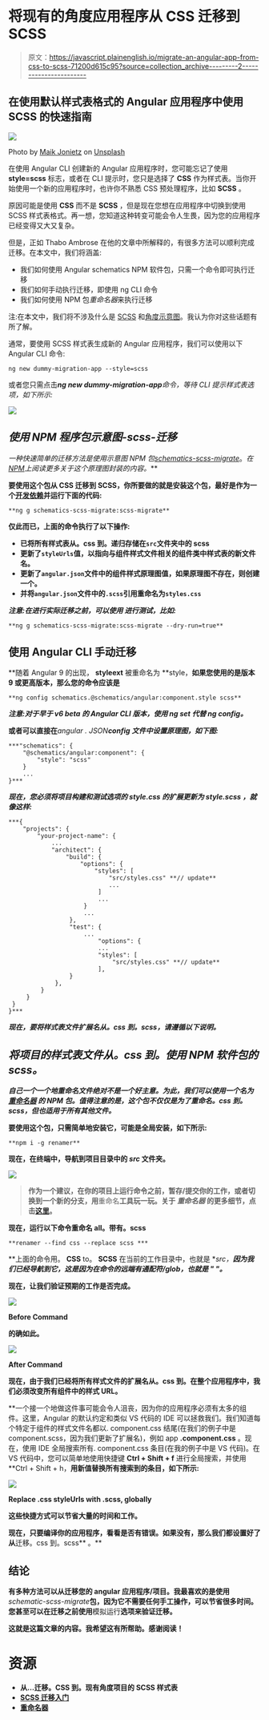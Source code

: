 # 将现有的角度应用程序从 CSS 迁移到 SCSS

> 原文：<https://javascript.plainenglish.io/migrate-an-angular-app-from-css-to-scss-71200d615c95?source=collection_archive---------2----------------------->

## 在使用默认样式表格式的 Angular 应用程序中使用 SCSS 的快速指南

![](img/63a8e011ce0a8ae17c892d897d4b550c.png)

Photo by [Maik Jonietz](https://unsplash.com/@der_maik_) on [Unsplash](https://unsplash.com/)

在使用 Angular CLI 创建新的 Angular 应用程序时，您可能忘记了使用 **style=scss** 标志，或者在 CLI 提示时，您只是选择了 **CSS** 作为样式表。当你开始使用一个新的应用程序时，也许你不熟悉 CSS 预处理程序，比如 **SCSS** 。

原因可能是使用 **CSS** 而不是 **SCSS** ，但是现在您想在应用程序中切换到使用 SCSS 样式表格式。再一想，您知道这种转变可能会令人生畏，因为您的应用程序已经变得又大又复杂。

但是，正如 Thabo Ambrose 在他的文章中所解释的，有很多方法可以顺利完成迁移。在本文中，我们将涵盖:

*   我们如何使用 Angular schematics NPM 软件包，只需一个命令即可执行迁移
*   我们如何手动执行迁移，即使用 ng CLI 命令
*   我们如何使用 NPM 包*重命名器*来执行迁移

注:在本文中，我们将不涉及什么是 [SCSS](https://sass-lang.com/) 和[角度示意图](https://angular.io/guide/schematics)。我认为你对这些话题有所了解。

通常，要使用 SCSS 样式表生成新的 Angular 应用程序，我们可以使用以下 Angular CLI 命令:

```
ng new dummy-migration-app --style=scss
```

或者您只需点击***ng new dummy-migration-app****命令，等待 CLI 提示样式表选项，如下所示:*

*![](img/0e18c3750cf4f64dcf9f66972e3094d5.png)*

## *使用 NPM 程序包示意图-scss-迁移*

*一种快速简单的迁移方法是使用示意图 NPM 包[*schematics-scss-migrate*](https://www.npmjs.com/package/schematics-scss-migrate)*。*在*[*NPM*](https://www.npmjs.com/package/schematics-scss-migrate)*上阅读更多关于这个原理图封装的内容。***

**要使用这个包从 CSS 迁移到 SCSS，你所要做的就是安装这个包，最好是作为一个[开发依赖](https://docs.npmjs.com/specifying-dependencies-and-devdependencies-in-a-package-json-file)并运行下面的代码:**

```
**ng g schematics-scss-migrate:scss-migrate**
```

**仅此而已，上面的命令执行了以下操作:**

*   **已将所有样式表从。css 到。递归存储在`src`文件夹中的 scss**
*   **更新了`styleUrls`值，以指向与组件样式文件相关的组件类中样式表的新文件名。**
*   **更新了`angular.json`文件中的组件样式原理图值，如果原理图不存在，则创建一个。**
*   **并将`angular.json`文件中的`.scss`引用重命名为`styles.css`**

***注意:在进行实际迁移之前，可以使用* ***进行测试，比如:*****

```
**ng g schematics-scss-migrate:scss-migrate --dry-run=true**
```

## **使用 Angular CLI 手动迁移**

**随着 Angular 9 的出现， **styleext** 被重命名为 **style，**如果您使用的是版本 9 或更高版本，那么您的命令应该是**

```
**ng config schematics.@schematics/angular:component.style scss**
```

***注意:对于早于 v6 beta 的 Angular CLI 版本，使用 ng set 代替 ng config。***

**或者可以直接在***angular . JSON****config 文件中设置原理图，如下图:***

```
***"schematics": {     
    "@schematics/angular:component": {       
        "style": "scss"     
    }
    ...   
}***
```

***现在，您必须将项目构建和测试选项的 **style.css** 的扩展更新为 **style.scss** ，就像这样:***

```
***{  
    "projects": {      
        "your-project-name": {      
            ...             
            "architect": {
                "build": {
                    "options": {
                        "styles": [  
                            "src/styles.css" **// update**   
                            ...
                         ] 
                         ...
                     }
                     ...
                 },
                 "test": {
                     ...
                         "options": {
                         ...
                         "styles": [
                             "src/styles.css" **// update**
                         ],
                 }      
             },
         }
     }
 } 
}***
```

***现在，要将样式表文件扩展名从。css 到。scss，请遵循以下说明。***

## ***将项目的样式表文件从。css 到。使用 NPM 软件包的 scss。***

***自己一个一个地重命名文件绝对不是一个好主意。为此，我们可以使用一个名为 [***重命名器***](https://www.npmjs.com/package/renamer) 的 NPM 包。值得注意的是，这个包不仅仅是为了重命名。css 到。scss，但也适用于所有其他文件。***

**要使用这个包，只需简单地安装它，可能是全局安装，如下所示:**

```
**npm i -g renamer**
```

**现在，在终端中，导航到项目目录中的 ***src*** 文件夹。**

**![](img/1bd5de8381c3109bb22689de993e0dda.png)**

> **作为一个建议，在你的项目上运行命令之前，暂存/提交你的工作，或者切换到一个新的分支，用**重命名**工具玩一玩。关于 ***重命名器*** 的更多细节，点击[这里](https://www.npmjs.com/package/renamer)。**

**现在，运行以下命令重命名 all。带有。scss**

```
**renamer --find css --replace scss ***
```

**上面的命令用。 **CSS** to。 **SCSS** 在当前的工作目录中，也就是 **src，**因为我们已经导航到它，这是因为在命令的远端有通配符/glob，也就是 **"* "。****

**现在，让我们验证预期的工作是否完成。**

**![](img/a5e1000395c9791cc697c6aca04965cc.png)**

**Before Command**

**的确如此。**

**![](img/e6aec634f1aec4d8865243730aeaf869.png)**

**After Command**

**现在，由于我们已经将所有样式文件的扩展名从。css 到。在整个应用程序中，我们必须改变所有组件中的样式 URL。**

**一个接一个地做这件事可能会令人沮丧，因为你的应用程序必须有太多的组件。这里，Angular 的默认约定和类似 VS 代码的 IDE 可以拯救我们。我们知道每个特定于组件的样式文件名都以. component.css 结尾(在我们的例子中是 component.scss，因为我们更新了扩展名)，例如 app **.component.css** 。现在，使用 IDE 全局搜索所有. component.css 条目(在我的例子中是 VS 代码)。在 VS 代码中，您可以简单地使用快捷键 **Ctrl + Shift + f** 进行全局搜索，并使用 **Ctrl + Shift + h，**用新值替换所有搜索到的条目，如下所示:**

**![](img/06078b70e76fb3f04a1013478f5e5ecf.png)**

**Replace .css **styleUrls** with .scss, globally**

**这些快捷方式可以节省大量的时间和工作。**

**现在，只要编译你的应用程序，看看是否有错误。如果没有，那么我们都设置好了从**迁移。css 到。scss** 。**

## **结论**

**有多种方法可以从迁移您的 angular 应用程序/项目。我最喜欢的是使用***schematic-scss-migrate***包，因为它不需要任何手工操作，可以节省很多时间。您甚至可以在迁移之前使用**模拟运行**选项来验证迁移。**

**这就是这篇文章的内容。我希望这有所帮助。感谢阅读！**

# **资源**

*   **从…迁移。CSS 到。现有角度项目的 SCSS 样式表**
*   **[SCSS 迁移入门](https://www.npmjs.com/package/schematics-scss-migrate)**
*   **[重命名器](https://www.npmjs.com/package/renamer)**